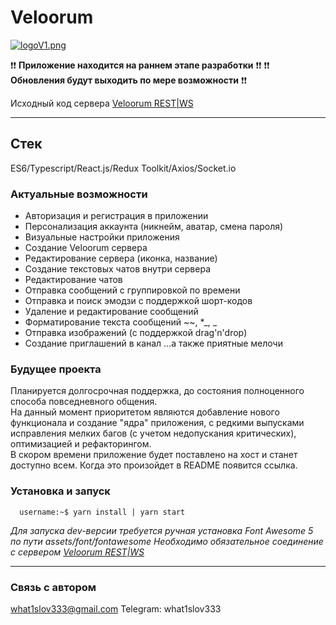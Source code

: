 # Veloorum

[![logoV1.png](https://i.postimg.cc/QVLF2vYg/logoV1.png)](https://postimg.cc/BPgZD70t)

❗️❗️ **Приложение находится на раннем этапе разработки** ❗️❗️
❗️❗️ **Обновления будут выходить по мере возможности** ❗️❗️

Исходный код сервера [Veloorum REST|WS](http://example.com/link 'Veloorum REST|WS')

---

## Стек

ES6/Typescript/React.js/Redux Toolkit/Axios/Socket.io

### Актуальные возможности

- Авторизация и регистрация в приложении
- Персонализация аккаунта (никнейм, аватар, смена пароля)
- Визуальные настройки приложения
- Создание Veloorum сервера
- Редактирование сервера (иконка, название)
- Создание текстовых чатов внутри сервера
- Редактирование чатов
- Отправка сообщений с группировкой по времени
- Отправка и поиск эмодзи с поддержкой шорт-кодов
- Удаление и редактирование сообщений
- Форматирование текста сообщений ~~, \*_, _
- Отправка изображений (с поддержкой drag'n'drop)
- Создание приглашений в канал
  ...а также приятные мелочи

### Будущее проекта

Планируется долгосрочная поддержка, до состояния полноценного способа повседневного общения.  
На данный момент приоритетом являются добавление нового функционала и создание "ядра" приложения, с редкими выпусками исправления мелких багов (с учетом недопускания критических), оптимизацией и рефакторингом.  
В скором времени приложение будет поставлено на хост и станет доступно всем. Когда это произойдет в README появится ссылка.

### Установка и запуск

```console
  username:~$ yarn install | yarn start
```

_Для запуска dev-версии требуется ручная установка Font Awesome 5 по пути assets/font/fontawesome_
_Необходимо обязательное соединение с сервером [Veloorum REST|WS](http://example.com/link 'Veloorum REST|WS')_

***

### Связь с автором

what1slov333@gmail.com
Telegram: what1slov333

